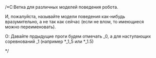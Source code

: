 /*С:Ветка для различных моделей поведения робота.

И, пожалуйста, называйте модели поведения как-нибудь вразумительно, а не так как сейчас (если не влом, то имеющиеся можно переименовать).

О: Давайте прдыдущие проги будем отмечать _0, а для наступающих соревнований _1 (например *_1_5 или *_1.5)

*/
